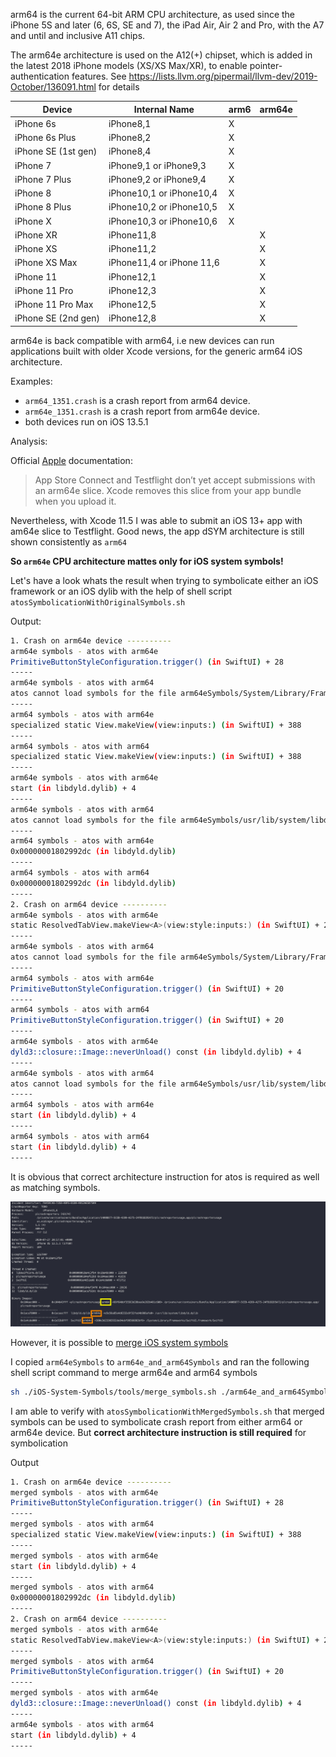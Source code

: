 arm64 is the current 64-bit ARM CPU architecture, as used since the iPhone 5S and later (6, 6S, SE and 7), the iPad Air, Air 2 and Pro, with the A7 and until and inclusive A11 chips.

The arm64e architecture is used on the A12(+) chipset, which is added in the latest 2018 iPhone models (XS/XS Max/XR), to enable pointer-authentication features. See https://lists.llvm.org/pipermail/llvm-dev/2019-October/136091.html for details

|Device|Internal Name|arm6|arm64e|
|---|---|---|---|
|iPhone 6s|iPhone8,1|X||
|iPhone 6s Plus|iPhone8,2|X||
|iPhone SE (1st gen)|iPhone8,4|X||
|iPhone 7|iPhone9,1 or iPhone9,3|X||
|iPhone 7 Plus|iPhone9,2 or iPhone9,4|X||
|iPhone 8|iPhone10,1 or iPhone10,4|X||
|iPhone 8 Plus|iPhone10,2 or iPhone10,5|X||
|iPhone X|iPhone10,3 or iPhone10,6|X||
|iPhone XR|iPhone11,8||X|
|iPhone XS|iPhone11,2||X|
|iPhone XS Max|iPhone11,4 or iPhone 11,6||X|
|iPhone 11|iPhone12,1||X|
|iPhone 11 Pro|iPhone12,3||X|
|iPhone 11 Pro Max|iPhone12,5||X|
|iPhone SE (2nd gen)|iPhone12,8||X|

arm64e is back compatible with arm64, i.e new devices can run applications built with older Xcode versions, for the generic arm64 iOS architecture.

Examples:
- `arm64_1351.crash` is a crash report from arm64 device.
- `arm64e_1351.crash` is a crash report from arm64e device.
- both devices run on iOS 13.5.1

Analysis:

Official [Apple](https://developer.apple.com/documentation/security/preparing_your_app_to_work_with_pointer_authentication) documentation:

> App Store Connect and Testflight don’t yet accept submissions with an arm64e slice. Xcode removes this slice from your app bundle when you upload it.

Nevertheless, with Xcode 11.5 I was able to submit an iOS 13+ app with am64e slice to Testflight. Good news, the app dSYM architecture is still shown consistently as `arm64` 

**So `arm64e` CPU architecture mattes only for iOS system symbols!**

Let's have a look whats the result when trying to symbolicate either an iOS framework or an iOS dylib with the help of shell script `atosSymbolicationWithOriginalSymbols.sh`

Output:

```bash
1. Crash on arm64e device ----------
arm64e symbols - atos with arm64e
PrimitiveButtonStyleConfiguration.trigger() (in SwiftUI) + 28
-----
arm64e symbols - atos with arm64
atos cannot load symbols for the file arm64eSymbols/System/Library/Frameworks/SwiftUI.framework/SwiftUI for architecture arm64.
-----
arm64 symbols - atos with arm64e
specialized static View.makeView(view:inputs:) (in SwiftUI) + 388
-----
arm64 symbols - atos with arm64
specialized static View.makeView(view:inputs:) (in SwiftUI) + 388
-----
arm64e symbols - atos with arm64e
start (in libdyld.dylib) + 4
-----
arm64e symbols - atos with arm64
atos cannot load symbols for the file arm64eSymbols/usr/lib/system/libdyld.dylib for architecture arm64.
-----
arm64 symbols - atos with arm64e
0x00000001802992dc (in libdyld.dylib)
-----
arm64 symbols - atos with arm64
0x00000001802992dc (in libdyld.dylib)
-----
2. Crash on arm64 device ----------
arm64e symbols - atos with arm64e
static ResolvedTabView.makeView<A>(view:style:inputs:) (in SwiftUI) + 236
-----
arm64e symbols - atos with arm64
atos cannot load symbols for the file arm64eSymbols/System/Library/Frameworks/SwiftUI.framework/SwiftUI for architecture arm64.
-----
arm64 symbols - atos with arm64e
PrimitiveButtonStyleConfiguration.trigger() (in SwiftUI) + 20
-----
arm64 symbols - atos with arm64
PrimitiveButtonStyleConfiguration.trigger() (in SwiftUI) + 20
-----
arm64e symbols - atos with arm64e
dyld3::closure::Image::neverUnload() const (in libdyld.dylib) + 4
-----
arm64e symbols - atos with arm64
atos cannot load symbols for the file arm64eSymbols/usr/lib/system/libdyld.dylib for architecture arm64.
-----
arm64 symbols - atos with arm64e
start (in libdyld.dylib) + 4
-----
arm64 symbols - atos with arm64
start (in libdyld.dylib) + 4
-----
```

It is obvious that correct architecture instruction for atos is required as well as matching symbols.

![](./arm64e_1351_crashreport.png)

However, it is possible to [merge iOS system symbols](https://github.com/MarcoEidinger/iOS-System-Symbols-Utilities#merge-ios-system-symbols)

I copied `arm64eSymbols` to `arm64e_and_arm64Symbols` and ran the following shell script command to merge arm64e and arm64 symbols

```bash
sh ./iOS-System-Symbols/tools/merge_symbols.sh ./arm64e_and_arm64Symbols ./arm64Symbols
```

I am able to verify with `atosSymbolicationWithMergedSymbols.sh` that merged symbols can be used to symbolicate crash report from either arm64 or arm64e device. But **correct architecture instruction is still required** for symbolication

Output

```bash
1. Crash on arm64e device ----------
merged symbols - atos with arm64e
PrimitiveButtonStyleConfiguration.trigger() (in SwiftUI) + 28
-----
merged symbols - atos with arm64
specialized static View.makeView(view:inputs:) (in SwiftUI) + 388
-----
merged symbols - atos with arm64e
start (in libdyld.dylib) + 4
-----
merged symbols - atos with arm64
0x00000001802992dc (in libdyld.dylib)
-----
2. Crash on arm64 device ----------
merged symbols - atos with arm64e
static ResolvedTabView.makeView<A>(view:style:inputs:) (in SwiftUI) + 236
-----
merged symbols - atos with arm64
PrimitiveButtonStyleConfiguration.trigger() (in SwiftUI) + 20
-----
merged symbols - atos with arm64e
dyld3::closure::Image::neverUnload() const (in libdyld.dylib) + 4
-----
arm64e symbols - atos with arm64
start (in libdyld.dylib) + 4
-----
```
